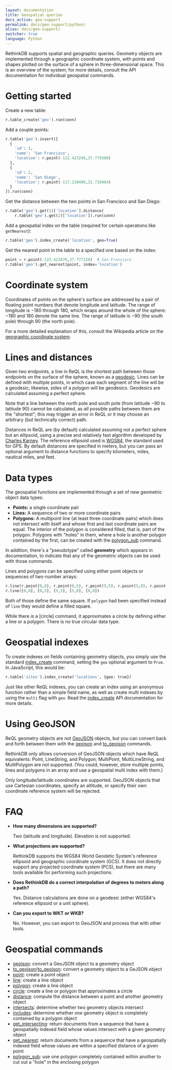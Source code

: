 ```yaml
---
layout: documentation
title: Geospatial queries
docs_active: geo-support
permalink: docs/geo-support/python/
alias: docs/geo-support/
switcher: true
language: Python
---
```


RethinkDB supports spatial and geographic queries. Geometry objects are implemented through a geographic coordinate system, with points and shapes plotted on the surface of a sphere in three-dimensional space. This is an overview of the system; for more details, consult the API documentation for individual geospatial commands.

# Getting started #

Create a new table:

```py
r.table_create('geo').run(conn)
```

Add a couple points:

```py
r.table('geo').insert([
  {
    'id': 1,
    'name': 'San Francisco',
    'location': r.point(-122.423246,37.779388)
  },
  {
    'id': 2,
    'name': 'San Diego',
    'location': r.point(-117.220406,32.719464)
  }
]).run(conn)
```

Get the distance between the two points in San Francisco and San Diego:

```py
r.table('geo').get(1)['location'].distance(
    r.table('geo').get(2)['location']).run(conn)
```

Add a geospatial index on the table (required for certain operations like `getNearest`):

```py
r.table('geo').index_create('location', geo=True)
```

Get the nearest point in the table to a specified one based on the index:

```py
point = r.point(-122.422876,37.777128)  # San Francisco
r.table('geo').get_nearest(point, index='location')
```

# Coordinate system #

Coordinates of points on the sphere's surface are addressed by a pair of floating point numbers that denote longitude and latitude. The range of longitude is &minus;180 through 180, which wraps around the whole of the sphere: &minus;180 and 180 denote the same line. The range of latitude is &minus;90 (the south pole) through 90 (the north pole).

For a more detailed explanation of this, consult the Wikipedia article on the [geographic coordinate system][gcs].

[gcs]: http://en.wikipedia.org/wiki/Geographic_coordinate_system

# Lines and distances #

Given two endpoints, a line in ReQL is the shortest path between those endpoints on the surface of the sphere, known as a [geodesic][]. Lines can be defined with multiple points, in which case each segment of the line will be a geodesic; likewise, sides of a polygon will be geodesics. Geodesics are calculated assuming a perfect sphere.

[geodesic]: http://en.wikipedia.org/wiki/Geodesic

Note that a line between the north pole and south pole (from latitude &minus;90 to latitude 90) cannot be calculated, as *all* possible paths between them are the "shortest"; this may trigger an error in ReQL or it may choose an arbitrary (but technically correct) path.

Distances in ReQL are (by default) calculated assuming not a perfect sphere but an ellipsoid, using a precise and relatively fast algorithm developed by [Charles Karney][ck]. The reference ellipsoid used is [WGS84][], the standard used for GPS. By default distances are specified in meters, but you can pass an optional argument to distance functions to specify kilometers, miles, nautical miles, and feet.

[ck]: http://link.springer.com/article/10.1007%2Fs00190-012-0578-z "Algorithms for geodesics"
[WGS84]: http://en.wikipedia.org/wiki/World_Geodetic_System

# Data types #

The geospatial functions are implemented through a set of new geometric object data types:

* **Points:** a single coordinate pair
* **Lines:** A sequence of two or more coordinate pairs
* **Polygons:** A multipoint line (at least three coordinate pairs) which does not intersect with itself and whose first and last coordinate pairs are equal. The interior of the polygon is considered filled, that is, part of the polygon. Polygons with "holes" in them, where a hole is another polygon contained by the first, can be created with the [polygon_sub][] command.

In addition, there's a "pseudotype" called **geometry** which appears in documentation, to indicate that any of the geometric objects can be used with those commands.

[polygon_sub]: /api/python/polygon_sub/

Lines and polygons can be specified using either point objects or sequences of two-number arrays:

```py
r.line(r.point(0,0), r.point(0,5), r.point(5,5), r.point(5,0), r.point(0,0))
r.line([0,0], [0,5], [5,5], [5,0], [0,0])
```

Both of those define the same square. If `polygon` had been specified instead of `line` they would define a filled square.

While there *is* a [circle] command, it approximates a circle by defining either a line or a polygon. There is no true circular data type.

# Geospatial indexes #

To create indexes on fields containing geometry objects, you simply use the standard [index_create](/api/python/index_create/) command, setting the `geo` optional argument to `Prue`. In JavaScript, this would be:

```py
r.table('sites').index_create('locations', {geo: true})
```

Just like other ReQL indexes, you can create an index using an anonymous function rather than a simple field name, as well as create multi indexes by using the `multi` flag with `geo`. Read the [index_create](/api/python/index_create) API documentation for more details.

# Using GeoJSON #

ReQL geometry objects are not [GeoJSON][] objects, but you can convert back and forth between them with the [geojson](/api/python/geojson/) and [to_geojson](/api/python/to_geojson) commands.

[GeoJSON]: http://geojson.org

RethinkDB only allows conversion of GeoJSON objects which have ReQL equivalents: Point, LineString, and Polygon; MultiPoint, MultiLineString, and MultiPolygon are not supported. (You could, however, store multiple points, lines and polygons in an array and use a geospatial multi index with them.)

Only longitude/latitude coordinates are supported. GeoJSON objects that use Cartesian coordinates, specify an altitude, or specify their own coordinate reference system will be rejected.

# FAQ #

* **How many dimensions are supported?**

    Two (latitude and longitude). Elevation is not supported.

* **What projections are supported?**

    RethinkDB supports the WGS84 World Geodetic System's reference ellipsoid and geographic coordinate system (GCS). It does not directly support any projected coordinate system (PCS), but there are many tools available for performing such projections.

* **Does RethinkDB do a correct interpolation of degrees to meters along a path?**

    Yes. Distance calculations are done on a geodesic (either WGS84's reference ellipsoid or a unit sphere).

* **Can you export to WKT or WKB?**

    No. However, you can export to GeoJSON and process that with other tools.

# Geospatial commands #

* [geojson](/api/python/geojson/): convert a GeoJSON object to a geometry object
* [to_geojson](to_geojson/)/[to_geojson](/api/python/to_geojson/): convert a geometry object to a GeJSON object
* [point](/api/python/point/): create a point object
* [line](/api/python/line/): create a line object
* [polygon](/api/python/polygon/): create a line object
* [circle](/api/python/circle/): create a line or polygon that approximates a circle
* [distance](/api/python/distance/): compute the distance between a point and another geometry object
* [intersects](/api/python/intersects/): determine whether two geometry objects intersect
* [includes](/api/python/includes/): determine whether one geometry object is completely contained by a polygon object
* [get_intersecting](/api/python/get_intersecting/): return documents from a sequence that have a geospatially indexed field whose values intersect with a given geometry object
* [get_nearest](/api/python/get_nearest/): return documents from a sequence that have a geospatially indexed field whose values are within a specified distance of a given point
* [polygon_sub](/api/python/polygon_sub/): use one polygon completely contained within another to cut out a "hole" in the enclosing polygon
